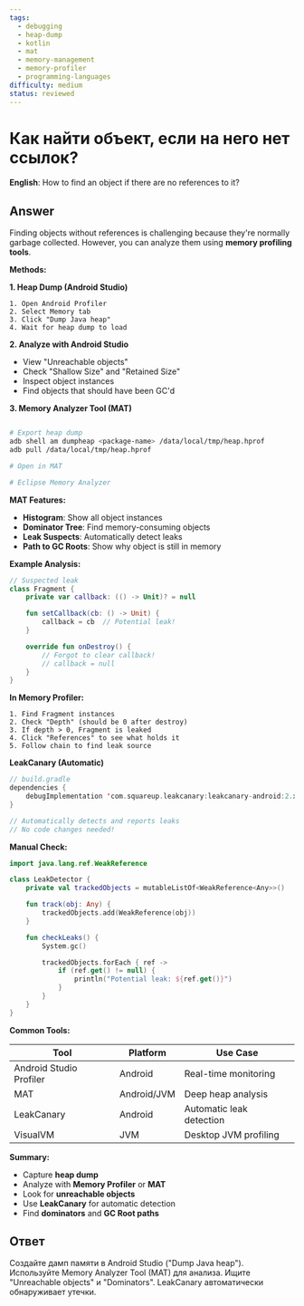 ```yaml
---
tags:
  - debugging
  - heap-dump
  - kotlin
  - mat
  - memory-management
  - memory-profiler
  - programming-languages
difficulty: medium
status: reviewed
---
```


# Как найти объект, если на него нет ссылок?

**English**: How to find an object if there are no references to it?

## Answer

Finding objects without references is challenging because they're normally garbage collected. However, you can analyze them using **memory profiling tools**.

**Methods:**

**1. Heap Dump (Android Studio)**

```
1. Open Android Profiler
2. Select Memory tab
3. Click "Dump Java heap"
4. Wait for heap dump to load
```

**2. Analyze with Android Studio**

- View "Unreachable objects"
- Check "Shallow Size" and "Retained Size"
- Inspect object instances
- Find objects that should have been GC'd

**3. Memory Analyzer Tool (MAT)**

```bash

# Export heap dump
adb shell am dumpheap <package-name> /data/local/tmp/heap.hprof
adb pull /data/local/tmp/heap.hprof

# Open in MAT

# Eclipse Memory Analyzer
```

**MAT Features:**

- **Histogram**: Show all object instances
- **Dominator Tree**: Find memory-consuming objects
- **Leak Suspects**: Automatically detect leaks
- **Path to GC Roots**: Show why object is still in memory

**Example Analysis:**

```kotlin
// Suspected leak
class Fragment {
    private var callback: (() -> Unit)? = null

    fun setCallback(cb: () -> Unit) {
        callback = cb  // Potential leak!
    }

    override fun onDestroy() {
        // Forgot to clear callback!
        // callback = null
    }
}
```

**In Memory Profiler:**

```
1. Find Fragment instances
2. Check "Depth" (should be 0 after destroy)
3. If depth > 0, Fragment is leaked
4. Click "References" to see what holds it
5. Follow chain to find leak source
```

**LeakCanary (Automatic)**

```kotlin
// build.gradle
dependencies {
    debugImplementation 'com.squareup.leakcanary:leakcanary-android:2.x'
}

// Automatically detects and reports leaks
// No code changes needed!
```

**Manual Check:**

```kotlin
import java.lang.ref.WeakReference

class LeakDetector {
    private val trackedObjects = mutableListOf<WeakReference<Any>>()

    fun track(obj: Any) {
        trackedObjects.add(WeakReference(obj))
    }

    fun checkLeaks() {
        System.gc()

        trackedObjects.forEach { ref ->
            if (ref.get() != null) {
                println("Potential leak: ${ref.get()}")
            }
        }
    }
}
```

**Common Tools:**

| Tool | Platform | Use Case |
|------|----------|----------|
| Android Studio Profiler | Android | Real-time monitoring |
| MAT | Android/JVM | Deep heap analysis |
| LeakCanary | Android | Automatic leak detection |
| VisualVM | JVM | Desktop JVM profiling |

**Summary:**

- Capture **heap dump**
- Analyze with **Memory Profiler** or **MAT**
- Look for **unreachable objects**
- Use **LeakCanary** for automatic detection
- Find **dominators** and **GC Root paths**

## Ответ

Создайте дамп памяти в Android Studio ("Dump Java heap"). Используйте Memory Analyzer Tool (MAT) для анализа. Ищите "Unreachable objects" и "Dominators". LeakCanary автоматически обнаруживает утечки.

